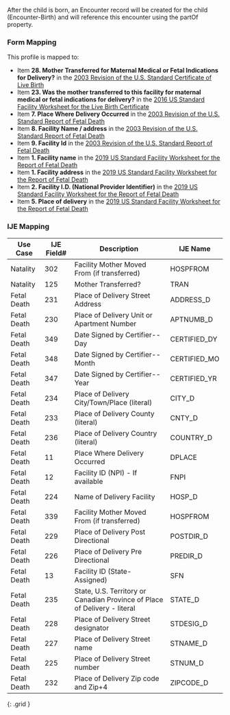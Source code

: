 After the child is born, an Encounter record will be created for the child (Encounter-Birth) and will reference this encounter using the partOf property.

### Form Mapping
This profile is mapped to:
 * Item **28. Mother Transferred for Maternal Medical or Fetal Indications for Delivery?** in the [2003 Revision of the U.S. Standard Certificate of Live Birth](https://www.cdc.gov/nchs/data/dvs/birth11-03final-ACC.pdf)
 * Item **23. Was the mother transferred to this facility for maternal medical or fetal indications for delivery?** in the [2016 US Standard Facility Worksheet for the Live Birth Certificate](https://www.cdc.gov/nchs/data/dvs/facility-worksheet-2016-508.pdf)
 * Item **7. Place Where Delivery Occurred** in the [2003 Revision of the U.S. Standard Report of Fetal Death](https://www.cdc.gov/nchs/data/dvs/FDEATH11-03finalACC.pdf)
 * Item **8. Facility Name / address** in the [2003 Revision of the U.S. Standard Report of Fetal Death](https://www.cdc.gov/nchs/data/dvs/FDEATH11-03finalACC.pdf)
 * Item **9. Facility Id** in the [2003 Revision of the U.S. Standard Report of Fetal Death](https://www.cdc.gov/nchs/data/dvs/FDEATH11-03finalACC.pdf)
 * Item **1. Facility name** in the [2019 US Standard Facility Worksheet for the Report of Fetal Death](https://www.cdc.gov/nchs/data/dvs/fetal-death-facility-worksheet-2019-508.pdf)
 * Item **1. Facility address** in the [2019 US Standard Facility Worksheet for the Report of Fetal Death](https://www.cdc.gov/nchs/data/dvs/fetal-death-facility-worksheet-2019-508.pdf)
 * Item **2. Facility I.D. (National Provider Identifier)** in the [2019 US Standard Facility Worksheet for the Report of Fetal Death](https://www.cdc.gov/nchs/data/dvs/fetal-death-facility-worksheet-2019-508.pdf)
 * Item **5. Place of delivery** in the [2019 US Standard Facility Worksheet for the Report of Fetal Death](https://www.cdc.gov/nchs/data/dvs/fetal-death-facility-worksheet-2019-508.pdf)

### IJE Mapping

| **Use Case** | **IJE Field#** | **Description** | **IJE Name** |
| ------------ | -------------- | --------------- | ------------ |
| Natality | 302 | Facility Mother Moved From (if transferred) | HOSPFROM |
| Natality | 125 | Mother Transferred? | TRAN |
| Fetal Death | 231 | Place of Delivery Street Address | ADDRESS_D |
| Fetal Death | 230 | Place of Delivery Unit or Apartment Number | APTNUMB_D |
| Fetal Death | 349 | Date Signed by Certifier--Day | CERTIFIED_DY |
| Fetal Death | 348 | Date Signed by Certifier--Month | CERTIFIED_MO |
| Fetal Death | 347 | Date Signed by Certifier--Year | CERTIFIED_YR |
| Fetal Death | 234 | Place of Delivery City/Town/Place (literal)  | CITY_D |
| Fetal Death | 233 | Place of Delivery County (literal) | CNTY_D |
| Fetal Death | 236 | Place of Delivery Country (literal) | COUNTRY_D |
| Fetal Death | 11 | Place Where Delivery Occurred | DPLACE |
| Fetal Death | 12 | Facility ID (NPI) - If available | FNPI |
| Fetal Death | 224 | Name of Delivery Facility | HOSP_D |
| Fetal Death | 339 | Facility Mother Moved From (if transferred) | HOSPFROM |
| Fetal Death | 229 | Place of Delivery Post Directional | POSTDIR_D |
| Fetal Death | 226 | Place of Delivery Pre Directional | PREDIR_D |
| Fetal Death | 13 | Facility ID (State-Assigned) | SFN |
| Fetal Death | 235 | State, U.S. Territory or Canadian Province of Place of Delivery - literal | STATE_D |
| Fetal Death | 228 | Place of Delivery Street designator | STDESIG_D |
| Fetal Death | 227 | Place of Delivery Street name | STNAME_D |
| Fetal Death | 225 | Place of Delivery Street number | STNUM_D |
| Fetal Death | 232 | Place of Delivery Zip code and Zip+4 | ZIPCODE_D |
{: .grid }

